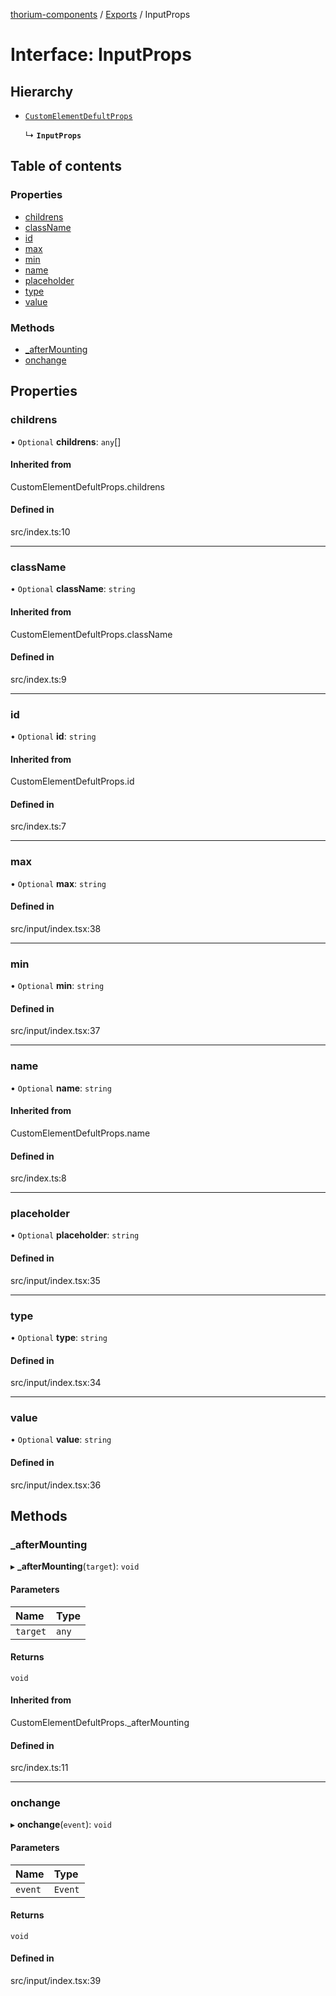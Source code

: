 [thorium-components](../README.md) / [Exports](../modules.md) / InputProps

# Interface: InputProps

## Hierarchy

- [`CustomElementDefultProps`](../modules.md#customelementdefultprops)

  ↳ **`InputProps`**

## Table of contents

### Properties

- [childrens](InputProps.md#childrens)
- [className](InputProps.md#classname)
- [id](InputProps.md#id)
- [max](InputProps.md#max)
- [min](InputProps.md#min)
- [name](InputProps.md#name)
- [placeholder](InputProps.md#placeholder)
- [type](InputProps.md#type)
- [value](InputProps.md#value)

### Methods

- [\_afterMounting](InputProps.md#_aftermounting)
- [onchange](InputProps.md#onchange)

## Properties

### childrens

• `Optional` **childrens**: `any`[]

#### Inherited from

CustomElementDefultProps.childrens

#### Defined in

src/index.ts:10

___

### className

• `Optional` **className**: `string`

#### Inherited from

CustomElementDefultProps.className

#### Defined in

src/index.ts:9

___

### id

• `Optional` **id**: `string`

#### Inherited from

CustomElementDefultProps.id

#### Defined in

src/index.ts:7

___

### max

• `Optional` **max**: `string`

#### Defined in

src/input/index.tsx:38

___

### min

• `Optional` **min**: `string`

#### Defined in

src/input/index.tsx:37

___

### name

• `Optional` **name**: `string`

#### Inherited from

CustomElementDefultProps.name

#### Defined in

src/index.ts:8

___

### placeholder

• `Optional` **placeholder**: `string`

#### Defined in

src/input/index.tsx:35

___

### type

• `Optional` **type**: `string`

#### Defined in

src/input/index.tsx:34

___

### value

• `Optional` **value**: `string`

#### Defined in

src/input/index.tsx:36

## Methods

### \_afterMounting

▸ **_afterMounting**(`target`): `void`

#### Parameters

| Name | Type |
| :------ | :------ |
| `target` | `any` |

#### Returns

`void`

#### Inherited from

CustomElementDefultProps.\_afterMounting

#### Defined in

src/index.ts:11

___

### onchange

▸ **onchange**(`event`): `void`

#### Parameters

| Name | Type |
| :------ | :------ |
| `event` | `Event` |

#### Returns

`void`

#### Defined in

src/input/index.tsx:39

